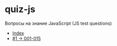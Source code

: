 # quiz-js
Вопросы на знание JavaScript (JS test questions)

- [Index](./questions/README.md)
- [#1 &rarr; 001-015](./questions/001-015-js-questions.md)
